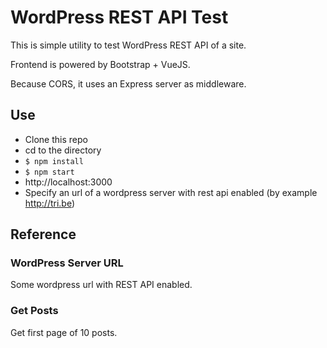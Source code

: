 # WordPress REST API Test

This is simple utility to test WordPress REST API of a site.

Frontend is powered by Bootstrap + VueJS.

Because CORS, it uses an Express server as middleware.

## Use

- Clone this repo
- cd to the directory
- `$ npm install`
- `$ npm start`
- http://localhost:3000
- Specify an url of a wordpress server with rest api enabled (by example http://tri.be)

## Reference

### WordPress Server URL

Some wordpress url with REST API enabled.

### Get Posts

Get first page of 10 posts.

